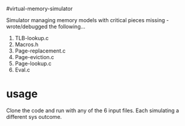 #virtual-memory-simulator

Simulator managing memory models with critical pieces missing - wrote/debugged the following...

1. TLB-lookup.c
2. Macros.h
3. Page-replacement.c
4. Page-eviction.c
5. Page-lookup.c
6. Eval.c

# usage

Clone the code and run with any of the 6 input files. Each simulating a different sys outcome.
